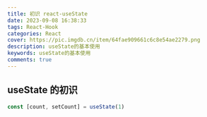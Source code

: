 ```yaml
---
title: 初识 react-useState
date: 2023-09-08 16:38:33
tags: React-Hook
categories: React
cover: https://pic.imgdb.cn/item/64fae909661c6c8e54ae2279.png
description: useState的基本使用
keywords: useState的基本使用
comments: true
---
```


## useState 的初识

```JavaScript
const [count, setCount] = useState(1)
```
